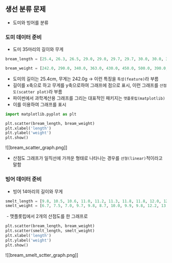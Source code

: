 
## 생선 분류 문제
- 도미와 빙어를 분류

### 도미 데이터 준비
- 도미 35마리의 길이와 무게
```python
bream_length = [25.4, 26.3, 26.5, 29.0, 29.0, 29.7, 29.7, 30.0, 30.0, 30.7, 31.0, 31.0, 31.5, 32.0, 32.0, 32.0, 33.0, 33.0, 33.5, 33.5, 34.0, 34.0, 34.5, 35.0, 35.0, 35.0, 35.0, 36.0, 36.0, 37.0, 38.5, 38.5, 39.5, 41.0, 41.0]

bream_weight = [242.0, 290.0, 340.0, 363.0, 430.0, 450.0, 500.0, 390.0, 450.0, 500.0, 475.0, 500.0, 500.0, 340.0, 600.0, 600.0, 700.0, 700.0, 610.0, 650.0, 575.0, 685.0, 620.0, 680.0, 700.0, 725.0, 720.0, 714.0, 850.0, 1000.0, 920.0, 955.0, 925.0, 975.0, 950.0]
```
- 도미의 길이는 25.4cm, 무게는 242.0g -> 이런 특징을 `특성(feature)`라 부름
- 길이를 x축으로 하고 무게를 y축으로하여 그래프에 점으로 표시, 이런 그래프를 `산점도(scatter plot)`라 부름
- 파이썬에서 과학계산용 그래프를 그리는 대표적인 패키지는 `맷플롯립(matplotlib)`
- 이를 이용하여 그래프를 표시
```python
import matplotlib.pyplot as plt

plt.scatter(bream_length, bream_weight)
plt.xlabel('length')
plt.ylabel('weight')
plt.show()
```
![[bream_scatter_graph.png]]
- 산점도 그래프가 일직선에 가까운 형태로 나타나는 경우를 `선형(linear)`적이라고 말함


### 빙어 데이터 준비
- 빙어 14마리의 길이와 무게
```python
smelt_length = [9.8, 10.5, 10.6, 11.0, 11.2, 11.3, 11.8, 11.8, 12.0, 12.2, 12.4, 13.0, 14.3, 15.0]
smelt_weight = [6.7, 7.5, 7.0, 9.7, 9.8, 8.7, 10.0, 9.9, 9.8, 12.2, 13.4, 12.2, 19.7, 19.9]
```
 - 맷플롯립에서 2개의 산점도를 한 그래프로
```python
plt.scatter(bream_length, bream_weight)
plt.scatter(smelt_length, smelt_weight)
plt.xlabel('length')
plt.ylabel('weight')
plt.show()
```
![[bream_smelt_sctter_graph.png]]

